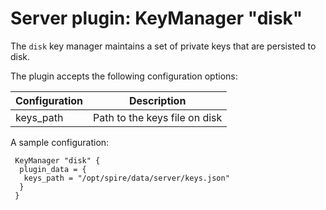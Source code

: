 # Server plugin: KeyManager "disk"

The `disk` key manager maintains a set of private keys that are persisted to
disk.

The plugin accepts the following configuration options:

| Configuration | Description                   |
|---------------|-------------------------------|
| keys_path     | Path to the keys file on disk |

A sample configuration:

```hcl
 KeyManager "disk" {
  plugin_data = {
   keys_path = "/opt/spire/data/server/keys.json"
  }
 }
```
